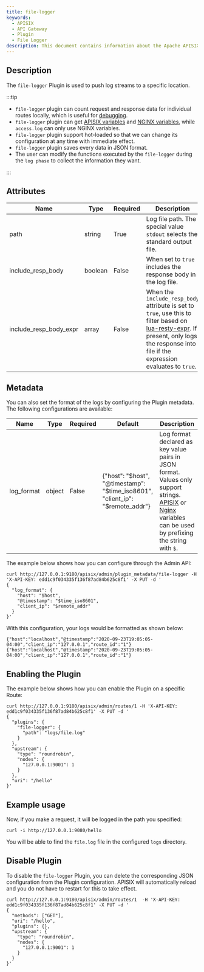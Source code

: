 ```yaml
---
title: file-logger
keywords:
  - APISIX
  - API Gateway
  - Plugin
  - File Logger
description: This document contains information about the Apache APISIX file-logger Plugin.
---
```


<!--
#
# Licensed to the Apache Software Foundation (ASF) under one or more
# contributor license agreements.  See the NOTICE file distributed with
# this work for additional information regarding copyright ownership.
# The ASF licenses this file to You under the Apache License, Version 2.0
# (the "License"); you may not use this file except in compliance with
# the License.  You may obtain a copy of the License at
#
#     http://www.apache.org/licenses/LICENSE-2.0
#
# Unless required by applicable law or agreed to in writing, software
# distributed under the License is distributed on an "AS IS" BASIS,
# WITHOUT WARRANTIES OR CONDITIONS OF ANY KIND, either express or implied.
# See the License for the specific language governing permissions and
# limitations under the License.
#
-->

## Description

The `file-logger` Plugin is used to push log streams to a specific location.

:::tip

- `file-logger` plugin can count request and response data for individual routes locally, which is useful for [debugging](../debug-mode.md).
- `file-logger` plugin can get [APISIX variables](../apisix-variable.md) and [NGINX variables](http://nginx.org/en/docs/varindex.html), while `access.log` can only use NGINX variables.
- `file-logger` plugin support hot-loaded so that we can change its configuration at any time with immediate effect.
- `file-logger` plugin saves every data in JSON format.
- The user can modify the functions executed by the `file-logger` during the `log phase` to collect the information they want.

:::

## Attributes

| Name                   | Type    | Required | Description                                                                                                                                                                                                                        |
|------------------------|---------| -------- |------------------------------------------------------------------------------------------------------------------------------------------------------------------------------------------------------------------------------------|
| path                   | string  | True     | Log file path. The special value `stdout` selects the standard output file.                                                                                                                                                        |
| include_resp_body      | boolean | False     | When set to `true` includes the response body in the log file.                                                                                                                                                                     |
| include_resp_body_expr | array   | False     | When the `include_resp_body` attribute is set to `true`, use this to filter based on [lua-resty-expr](https://github.com/api7/lua-resty-expr). If present, only logs the response into file if the expression evaluates to `true`. |

## Metadata

You can also set the format of the logs by configuring the Plugin metadata. The following configurations are available:

| Name       | Type   | Required | Default                                                                       | Description                                                                                                                                                                                                                                             |
| ---------- | ------ | -------- | ----------------------------------------------------------------------------- | ------------------------------------------------------------------------------------------------------------------------------------------------------------------------------------------------------------------------------------------------------- |
| log_format | object | False    | {"host": "$host", "@timestamp": "$time_iso8601", "client_ip": "$remote_addr"} | Log format declared as key value pairs in JSON format. Values only support strings. [APISIX](../apisix-variable.md) or [Nginx](http://nginx.org/en/docs/varindex.html) variables can be used by prefixing the string with `$`. |

The example below shows how you can configure through the Admin API:

```shell
curl http://127.0.0.1:9180/apisix/admin/plugin_metadata/file-logger -H 'X-API-KEY: edd1c9f034335f136f87ad84b625c8f1' -X PUT -d '
{
  "log_format": {
    "host": "$host",
    "@timestamp": "$time_iso8601",
    "client_ip": "$remote_addr"
  }
}'
```

With this configuration, your logs would be formatted as shown below:

```shell
{"host":"localhost","@timestamp":"2020-09-23T19:05:05-04:00","client_ip":"127.0.0.1","route_id":"1"}
{"host":"localhost","@timestamp":"2020-09-23T19:05:05-04:00","client_ip":"127.0.0.1","route_id":"1"}
```

## Enabling the Plugin

The example below shows how you can enable the Plugin on a specific Route:

```shell
curl http://127.0.0.1:9180/apisix/admin/routes/1 -H 'X-API-KEY: edd1c9f034335f136f87ad84b625c8f1' -X PUT -d '
{
  "plugins": {
    "file-logger": {
      "path": "logs/file.log"
    }
  },
  "upstream": {
    "type": "roundrobin",
    "nodes": {
      "127.0.0.1:9001": 1
    }
  },
  "uri": "/hello"
}'
```

## Example usage

Now, if you make a request, it will be logged in the path you specified:

```shell
curl -i http://127.0.0.1:9080/hello
```

You will be able to find the `file.log` file in the configured `logs` directory.

## Disable Plugin

To disable the `file-logger` Plugin, you can delete the corresponding JSON configuration from the Plugin configuration. APISIX will automatically reload and you do not have to restart for this to take effect.

```shell
curl http://127.0.0.1:9180/apisix/admin/routes/1  -H 'X-API-KEY: edd1c9f034335f136f87ad84b625c8f1' -X PUT -d '
{
  "methods": ["GET"],
  "uri": "/hello",
  "plugins": {},
  "upstream": {
    "type": "roundrobin",
    "nodes": {
      "127.0.0.1:9001": 1
    }
  }
}'
```
